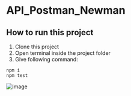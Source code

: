 # API_Postman_Newman

## How to run this project

1. Clone this project
2. Open terminal inside the project folder
3. Give following command:
```
npm i
npm test
```
![image](https://user-images.githubusercontent.com/87892957/135730832-7523713b-f5b8-4d1e-bbe1-c04cddd18932.png)


